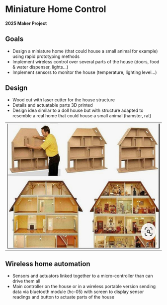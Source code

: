 # Miniature Home Control
#### 2025 Maker Project

## Goals
* Design a miniature home (that could house a small animal for example) using rapid prototyping methods
* Implement wireless control over several parts of the house (doors, food & water dispenser, lights...)
* Implement sensors to monitor the house (temperature, lighting level...)

## Design 
* Wood cut with laser cutter for the house structure
* Details and actuatable parts 3D printed
* Design idea similar to a doll house but with structure adapted to resemble a real home that could house a small animal (hamster, rat)
<table>
  <tr>
    <td><img src="Design Inspirations/screen.png" alt="Doll house screen" width="500" height="400"></td>
  </tr>
</table>

## Wireless home automation
* Sensors and actuators linked together to a micro-controller than can drive them all
* Main controller on the house or in a wireless portable version sending data via bluetooth module (hc-05) with screen to display sensor readings and button to actuate parts of the house
